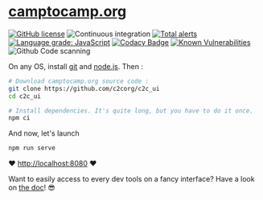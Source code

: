 # [camptocamp.org](https://www.camptocamp.org)

[![GitHub license](https://img.shields.io/github/license/c2corg/c2c_ui.svg)](https://github.com/c2corg/c2c_ui/blob/master/LICENSE) ![Continuous integration](https://github.com/c2corg/c2c_ui/workflows/Continuous%20integration/badge.svg?branch=master) [![Total alerts](https://img.shields.io/lgtm/alerts/g/c2corg/c2c_ui.svg?logo=lgtm&logoWidth=18)](https://lgtm.com/projects/g/c2corg/c2c_ui/alerts/) [![Language grade: JavaScript](https://img.shields.io/lgtm/grade/javascript/g/c2corg/c2c_ui.svg?logo=lgtm&logoWidth=18)](https://lgtm.com/projects/g/c2corg/c2c_ui/context:javascript) [![Codacy Badge](https://app.codacy.com/project/badge/Grade/659b18a55fcd4f638fa36c4aa2976de8)](https://www.codacy.com/gh/c2corg/c2c_ui/dashboard?utm_source=github.com&utm_medium=referral&utm_content=c2corg/c2c_ui&utm_campaign=Badge_Grade) [![Known Vulnerabilities](https://snyk.io/test/github/c2corg/c2c_ui/badge.svg)](https://snyk.io/test/github/c2corg/c2c_ui) ![Github Code scanning](https://github.com/c2corg/c2c_ui/workflows/Github%20Code%20scanning/badge.svg?branch=master)

On any OS, install [git](https://git-scm.com/) and [node.js](https://nodejs.org/en/). Then :

```bash
# Download camptocamp.org source code :
git clone https://github.com/c2corg/c2c_ui
cd c2c_ui

# Install dependencies. It's quite long, but you have to do it once.
npm ci
```

And now, let's launch

```bash
npm run serve
```

:heart: [http://localhost:8080](http://localhost:8080) :heart:

Want to easily access to every dev tools on a fancy interface? Have a look on [the doc](https://github.com/c2corg/c2c_ui/wiki/development-environment)! :sunglasses:
